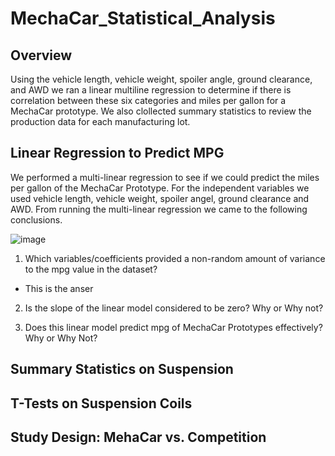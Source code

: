 # MechaCar_Statistical_Analysis

## Overview
Using the vehicle length, vehicle weight, spoiler angle, ground clearance, and AWD we ran a linear multiline regression to determine if there is correlation
between these six categories and miles per gallon for a MechaCar prototype. We also clollected summary statistics to review the production data for each
manufacturing lot.

## Linear Regression to Predict MPG
We performed a multi-linear regression to see if we could predict the miles per gallon of the MechaCar Prototype. For the independent variables we used
vehicle length, vehicle weight, spoiler angel, ground clearance and AWD. From running the multi-linear regression we came to the following conclusions.

![image](https://user-images.githubusercontent.com/85451089/135777665-11543dcb-3e81-4941-b7a9-3494140f7a51.png)

1. Which variables/coefficients provided a non-random amount of variance to the mpg value in the dataset?
- This is the anser

2. Is the slope of the linear model considered to be zero? Why or Why not?


3. Does this linear model predict mpg of MechaCar Prototypes effectively? Why or Why Not?

## Summary Statistics on Suspension


## T-Tests on Suspension Coils


## Study Design: MehaCar vs. Competition
